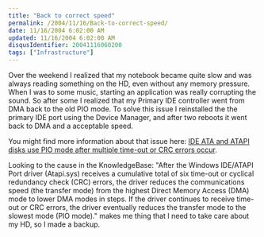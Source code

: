 ```yaml
---
title: "Back to correct speed"
permalink: /2004/11/16/Back-to-correct-speed/
date: 11/16/2004 6:02:00 AM
updated: 11/16/2004 6:02:00 AM
disqusIdentifier: 20041116060200
tags: ["Infrastructure"]
---
```

Over the weekend I realized that my notebook became quite slow and was always reading something on the HD, even without any memory pressure. When I was to some music, starting an application was really corrupting the sound. So after some I realized that my Primary IDE controller went from DMA back to the old PIO mode. To solve this issue I reinstalled the the primary IDE port using the Device Manager, and after two reboots it went back to DMA and a acceptable speed.

You might find more information about that issue here: [IDE ATA and ATAPI disks use PIO mode after multiple time-out or CRC errors occur](http://support.microsoft.com/?kbid=817472).
<!-- more -->

Looking to the cause in the KnowledgeBase: "After the Windows IDE/ATAPI Port driver (Atapi.sys) receives a cumulative total of six time-out or cyclical redundancy check (CRC) errors, the driver reduces the communications speed (the transfer mode) from the highest Direct Memory Access (DMA) mode to lower DMA modes in steps. If the driver continues to receive time-out or CRC errors, the driver eventually reduces the transfer mode to the slowest mode (PIO mode)." makes me thing that I need to take care about my HD, so I made a backup.
